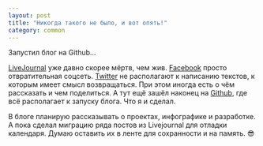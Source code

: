 ```yaml
---
layout: post
title: "Никогда такого не было, и вот опять!"
category: common
---
```

Запустил блог на Github...

[LiveJournal](https://quillcraft.livejournal.com) уже давно скорее мёртв, чем жив. [Facebook](https://www.facebook.com/anton.mizinov) просто отвратительная соцсеть. [Twitter](https://twitter.com/anton_mizinov) не располагают к написанию текстов, к которым имеет смысл возвращаться. При этом иногда есть о чём рассказать и чем поделиться. А тут ещё зашёл наконец на [Github](https://github.com/quillcraft), где всё располагает к запуску блога. Что я и сделал.

В блоге планирую рассказывать о проектах, инфографике и разработке. А пока сделал миграцию ряда постов из Livejournal для отладки календаря. Думаю оставить их в ленте для сохранности и на память. 😎
